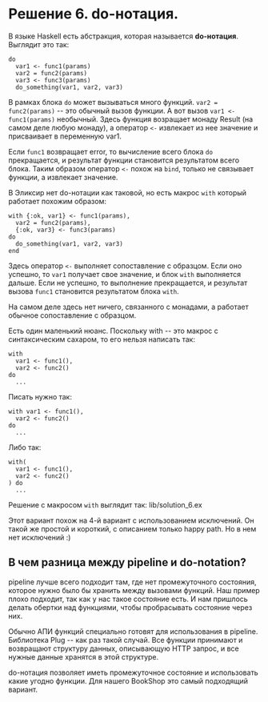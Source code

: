 # Решение 6. do-нотация.

В языке Haskell есть абстракция, которая называется **do-нотация**. Выглядит это так:

```
do 
  var1 <- func1(params)
  var2 = func2(params)
  var3 <- func3(params)
  do_something(var1, var2, var3)
```

В рамках блока `do` может вызываться много функций. `var2 = func2(params)` -- это обычный вызов функции. А вот вызов `var1 <- func1(params)` необычный. Здесь функция возращает монаду Result (на самом деле любую монаду), а оператор `<-` извлекает из нее значение и присваивает в переменную var1. 

Если `func1` возвращает error, то вычисление всего блока `do` прекращается, и результат функции становится результатом всего блока. Таким образом оператор `<-` похож на `bind`, только не связывает функции, а извлекает значение. 

В Эликсир нет do-нотации как таковой, но есть макрос `with` который работает похожим образом:

```
with {:ok, var1} <- func1(params),
  var2 = func2(params),
  {:ok, var3} <- func3(params)
do
  do_something(var1, var2, var3)
end
```

Здесь оператор `<-` выполняет сопоставление с образцом. Если оно успешно, то `var1` получает свое значение, и блок `with` выполняется дальше. Если не успешно, то выполнение прекращается, и результат вызова `func1` становится результатом блока `with`.

На самом деле здесь нет ничего, связанного с монадами, а работает обычное сопоставление с образцом. 

Есть один маленький нюанс. Поскольку with -- это макрос с синтаксическим сахаром, то его нельзя написать так:

```
with
  var1 <- func1(),
  var2 <- func2()
do
  ...
```

Писать нужно так:

```
with var1 <- func1(),
  var2 <- func2()
do
  ...
```

Либо так:

```
with(
  var1 <- func1(),
  var2 <- func2()
) do
  ...
```

Решение с макросом `with` выглядит так: lib/solution_6.ex

Этот вариант похож на 4-й вариант с использованием исключений. Он такой же простой и короткий, с описанием только happy path. Но в нем нет исключений :)


## В чем разница между pipeline и do-notation?

pipeline лучше всего подходит там, где нет промежуточного состояния, которое нужно было бы хранить между вызовами функций. Наш пример плохо подходит, так как у нас такое состояние есть. И нам пришлось делать обертки над функциями, чтобы пробрасывать состояние через них.

Обычно АПИ функций специально готовят для использования в pipeline. Библиотека Plug -- как раз такой случай. Все функции принимают и возвращают структуру данных, описывающую HTTP запрос, и все нужные данные хранятся в этой структуре.

do-нотация позволяет иметь промежуточное состояние и использовать какие угодно функции. Для нашего BookShop это самый подходящий вариант.

